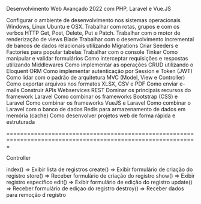Desenvolvimento Web Avançado 2022 com PHP, Laravel e Vue.JS

Configurar o ambiente de desenvolvimento nos sistemas operacionais Windows, Linux Ubuntu e OSX.
Trabalhar com rotas, grupos e com os verbos HTTP Get, Post, Delete, Put e Patch.
Trabalhar com o motor de renderização de views Blade
Trabalhar com o desenvolvimento incremental de bancos de dados relacionais utilizando Migrations
Criar Seeders e Factories para popular tabelas
Trabalhar com o console Tinker
Como manipular e validar formulários
Como interceptar requisições e respostas utilizando Middlewares
Como implementar as operações CRUD utilizando o Eloquent ORM
Como implementar autenticação por Session e Token (JWT)
Como lidar com o padrão de arquitetura MVC (Model, View e Controller)
Como exportar arquivos nos formatos XLSX, CSV e PDF
Como enviar e-mails
Construir APIs Webservices REST
Dominar os principais recursos do framework Laravel
Como combinar os frameworks Bootstrap (CSS) e Laravel
Como combinar os frameworks VueJS e Laravel
Como combinar o Laravel com o banco de dados Redis para armazenamento de dados em memória (cache)
Como desenvolver projetos web de forma rápida e estruturada


=============================================================================================================

Controller

index() => Exibir lista de registros
create() => Exibir formulário de criação do registro
store() => Receber formulário de criação do registro
show() => Exibir registro especifico
edit() => Exibir formulário de edição do registro
update() => Receber formulário de ediçao do registro
destroy() => Receber dados para remoção d registro